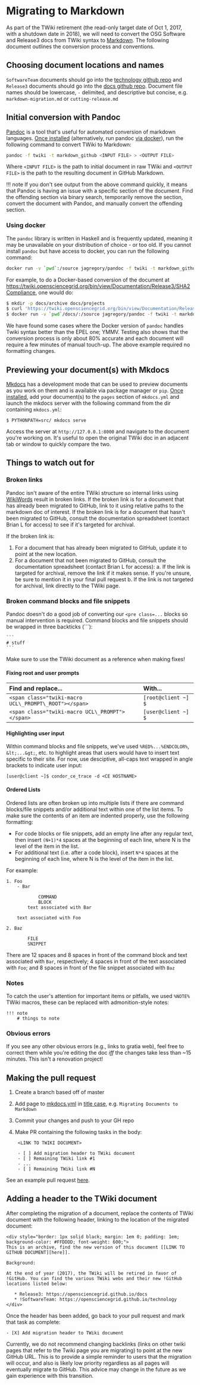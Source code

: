 Migrating to Markdown
=====================

As part of the TWiki retirement (the read-only target date of Oct 1, 2017, with a shutdown date in 2018), we will need to convert the OSG Software and Release3 docs from TWiki syntax to [Markdown](https://guides.github.com/features/mastering-markdown/). The following document outlines the conversion process and conventions.

Choosing document locations and names
-------------------------------------

`SoftwareTeam` documents should go into the [technology github repo](https://opensciencegrid.github.io/technology/) and `Release3` documents should go into the [docs github repo](https://opensciencegrid.github.io/docs/). Document file names should be lowercase, `-` delimited, and descriptive but concise, e.g. `markdown-migration.md` or `cutting-release.md`

Initial conversion with Pandoc
------------------------------

[Pandoc](http://pandoc.org/) is a tool that's useful for automated conversion of markdown languages. [Once installed](http://pandoc.org/installing.html) (alternatively, run pandoc [via docker](#using-docker)), run the following command to convert TWiki to Markdown:

```bash
pandoc -f twiki -t markdown_github <INPUT FILE> > <OUTPUT FILE>
```

Where `<INPUT FILE>` is the path to initial document in raw TWiki and `<OUTPUT FILE>` is the path to the resulting document in GitHub Markdown.

!!! note
    If you don't see output from the above command quickly, it means that Pandoc is having an issue with a specific section of the document. Find the offending section via binary search, temporarily remove the section, convert the document with Pandoc, and manually convert the offending section.

### Using docker ###

The `pandoc` library is written in Haskell and is frequently updated, meaning it may be unavailable on your distribution of choice - or too old.  If you cannot install `pandoc` but have access to docker, you can run the following command:

```bash
docker run -v `pwd`:/source jagregory/pandoc -f twiki -t markdown_github <INPUT FILE> > <OUTPUT FILE>
```

For example, to do a Docker-based conversion of the document at https://twiki.opensciencegrid.org/bin/view/Documentation/Release3/SHA2Compliance, one would do:

```bash
$ mkdir -p docs/archive docs/projects
$ curl 'https://twiki.opensciencegrid.org/bin/view/Documentation/Release3/SHA2Compliance?raw=text' > docs/archive/SHA2Compliance
$ docker run -v `pwd`/docs/:/source jagregory/pandoc -f twiki -t markdown_github /source/archive/SHA2Compliance > docs/projects/sha2-support.md
```

We have found some cases where the Docker version of `pandoc` handles Twiki syntax better than the EPEL one; YMMV.  Testing also shows that the conversion process is only about 80% accurate and each document will require a few minutes of manual touch-up.  The above example required no formatting changes.

Previewing your document(s) with Mkdocs
---------------------------------------

[Mkdocs](http://www.mkdocs.org/) has a development mode that can be used to preview documents as you work on them and is available via package manager or `pip`. [Once installed](http://www.mkdocs.org/#installation), add your document(s) to the `pages` section of `mkdocs.yml` and launch the mkdocs server with the following command from the dir containing `mkdocs.yml`:

```
$ PYTHONPATH=src/ mkdocs serve
```

Access the server at `http://127.0.0.1:8000` and navigate to the document you're working on. It's useful to open the original TWiki doc in an adjacent tab or window to quickly compare the two.

Things to watch out for
-----------------------

### Broken links ###

Pandoc isn't aware of the entire TWiki structure so internal links using [WikiWords](http://twiki.org/cgi-bin/view/TWiki/WikiWord) result in broken links. If the broken link is for a document that has already been migrated to GitHub, link to it using relative paths to the markdown doc of interest. If the broken link is for a document that hasn't been migrated to GitHub, consult the documentation spreadsheet (contact Brian L for access) to see if it's targeted for archival.

If the broken link is:

1. For a document that has already been migrated to GitHub, update it to point at the new location.
2. For a document that not been migrated to GitHub, consult the documentation spreadsheet (contact Brian L for access):
   a. If the link is targeted for archival, remove the link if it makes sense. If you're unsure, be sure to mention it in your final pull request
   b. If the link is not targeted for archival, link directly to the TWiki page.

### Broken command blocks and file snippets ###

Pandoc doesn't do a good job of converting our `<pre class=...` blocks so manual intervention is required. Command blocks and file snippets should be wrapped in three backticks (\`\`\`):

    ```
    # stuff
    ```

Make sure to use the TWiki document as a reference when making fixes!

#### Fixing root and user prompts ####

| Find and replace...                                   | With...             |
|:------------------------------------------------------|:--------------------|
| `<span class="twiki-macro UCL\_PROMPT\_ROOT"></span>` | `[root@client ~] $` |
| `<span class="twiki-macro UCL\_PROMPT"></span>`       | `[user@client ~] $` |

#### Highlighting user input  ####

Within command blocks and file snippets, we've used `%RED%...%ENDCOLOR%`, `&lt;...&gt;`, etc. to highlight areas that users would have to insert text specific to their site. For now, use desciptive, all-caps text wrapped in angle brackets to indicate user input:

```
[user@client ~]$ condor_ce_trace -d <CE HOSTNAME>
```

#### Ordered Lists ####

Ordered lists are often broken up into multiple lists if there are command blocks/file snippets and/or additional text within one of the list items. To make sure the contents of an item are indented properly, use the following formatting:

- For code blocks or file snippets, add an empty line after any regular text, then insert `(N+1)*4` spaces at the beginning of each line, where N is the level of the item in the list.
- For additional text (i.e. after a code block), insert `N*4` spaces at the beginning of each line, where N is the level of the item in the list.

For example:

```
1. Foo
    - Bar

            COMMAND
            BLOCK
        text associated with Bar

    text associated with Foo

2. Baz

        FILE
        SNIPPET

```

There are 12 spaces and 8 spaces in front of the command block and text associated with `Bar`, respectively; 4 spaces in front of the text associated with `Foo`; and 8 spaces in front of the file snippet associated with `Baz`

### Notes ###

To catch the user's attention for important items or pitfalls, we used `%NOTE%` TWiki macros, these can be replaced with admonition-style notes:

```
!!! note
    # things to note
```

### Obvious errors ###

If you see any other obvious errors (e.g., links to gratia web), feel free to correct them while you're editing the doc *iff* the changes take less than ~15 minutes. This isn't a renovation project!

Making the pull request
-----------------------

1. Create a branch based off of master
2. Add page to [mkdocs.yml](../../mkdocs.yml) in [title case](http://titlecase.com/), e.g. `Migrating Documents to Markdown`
3. Commit your changes and push to your GH repo
4. Make PR containing the following tasks in the body:

        <LINK TO TWIKI DOCUMENT>

        - [ ] Add migration header to TWiki document
        - [ ] Remaining TWiki link #1
        - ...
        - [ ] Remaining TWiki link #N

See an example pull request [here](https://github.com/opensciencegrid/technology/pull/82).

Adding a header to the TWiki document
-------------------------------------

After completing the migration of a document, replace the contents of TWiki document with the following header, linking to the location of the migrated document:

```
<div style="border: 1px solid black; margin: 1em 0; padding: 1em; background-color: #FFDDDD; font-weight: 600;">
This is an archive, find the new version of this document [[LINK TO GITHUB DOCUMENT][here]].

Background:

At the end of year (2017), the TWiki will be retired in favor of !GitHub. You can find the various TWiki webs and their new !GitHub locations listed below:

   * Release3: https://opensciencegrid.github.io/docs
   * !SoftwareTeam: https://opensciencegrid.github.io/technology
</div>
```

Once the header has been added, go back to your pull request and mark that task as complete:

    - [X] Add migration header to TWiki document

Currently, we do not recommend changing backlinks (links on other twiki pages that refer to the Twiki page you are migrating) to point at the new GitHub URL.  This is to provide a simple reminder to users that the migration will occur, and also is likely low priority regardless as all pages will eventually migrate to GitHub.  This advice may change in the future as we gain experience with this transition.

